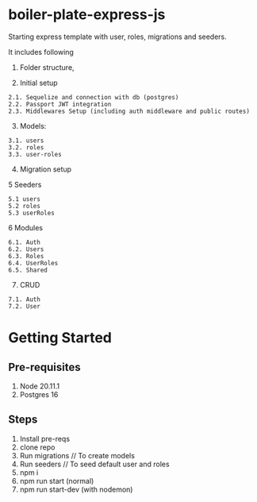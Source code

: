 # boiler-plate-express-js
Starting express template with user, roles, migrations and seeders.

It includes following

  1. Folder structure, 

  2. Initial setup
     
    2.1. Sequelize and connection with db (postgres)
    2.2. Passport JWT integration 
    2.3. Middlewares Setup (including auth middleware and public routes) 
  
  3. Models: 
   
    3.1. users
    3.2. roles
    3.3. user-roles
  
  4. Migration setup
     
  5 Seeders
  
    5.1 users
    5.2 roles
    5.3 userRoles
    
  6 Modules
  
    6.1. Auth
    6.2. Users
    6.3. Roles
    6.4. UserRoles
    6.5. Shared

  7. CRUD

    7.1. Auth 
    7.2. User

# Getting Started
## Pre-requisites
1. Node 20.11.1
2. Postgres 16

## Steps
1. Install pre-reqs
2. clone repo
3. Run migrations // To create models 
4. Run seeders // To seed default user and roles
5. npm i 
6. npm run start (normal)
7. npm run start-dev (with nodemon)